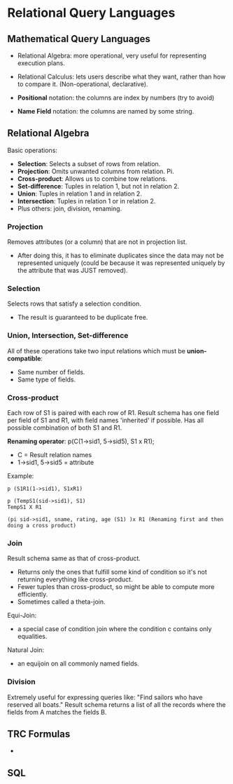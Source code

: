 # Relational Query Languages

## Mathematical Query Languages
* Relational Algebra: more operational, very useful for representing execution plans.
* Relational Calculus: lets users describe what they want, rather than how to compare it.
(Non-operational, declarative).

* **Positional** notation: the columns are index by numbers (try to avoid)
* **Name Field** notation: the columns are named by some string.

## Relational Algebra

Basic operations:
* **Selection**: Selects a subset of rows from relation.
* **Projection**: Omits unwanted columns from relation. Pi.
* **Cross-product**: Allows us to combine tow relations.
* **Set-difference**: Tuples in relation 1, but not in relation 2.
* **Union**: Tuples in relation 1 and in relation 2.
* **Intersection**: Tuples in relation 1 or in relation 2.
* Plus others: join, division, renaming.

### Projection
Removes attributes (or a column) that are not in projection list.
* After doing this, it has to eliminate duplicates since the data may not be represented uniquely
(could be because it was represented uniquely by the attribute that was JUST removed).

### Selection
Selects rows that satisfy a selection condition.
* The result is guaranteed to be duplicate free.

### Union, Intersection, Set-difference
All of these operations take two input relations which must be **union-compatible**:
* Same number of fields.
* Same type of fields.

### Cross-product
Each row of S1 is paired with each row of R1.
Result schema has one field per field of S1 and R1, with field names 'inherited' if possible.
Has all possible combination of both S1 and R1.

**Renaming operator**: p(C(1->sid1, 5->sid5), S1 x R1);
* C = Result relation names
* 1->sid1, 5->sid5 = attribute

Example:
```
p (S1R1(1->sid1), S1xR1)

p (TempS1(sid->sid1), S1)
TempS1 X R1

(pi sid->sid1, sname, rating, age (S1) )x R1 (Renaming first and then doing a cross product)
```

### Join
Result schema same as that of cross-product.
* Returns only the ones that fulfill some kind of condition so it's not returning everything like cross-product.
* Fewer tuples than cross-product, so might be able to compute more efficiently.
* Sometimes called a theta-join.

Equi-Join:
* a special case of condition join where the condition c contains only equalities.

Natural Join:
* an equijoin on all commonly named fields.

### Division
Extremely useful for expressing queries like: "Find sailors who have reserved all boats."
Result schema returns a list of all the records where the fields from A matches the fields B.


## TRC Formulas
*

## SQL
